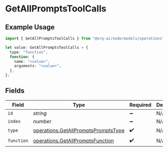# GetAllPromptsToolCalls

## Example Usage

```typescript
import { GetAllPromptsToolCalls } from "@orq-ai/node/models/operations";

let value: GetAllPromptsToolCalls = {
  type: "function",
  function: {
    name: "<value>",
    arguments: "<value>",
  },
};
```

## Fields

| Field                                                                                      | Type                                                                                       | Required                                                                                   | Description                                                                                |
| ------------------------------------------------------------------------------------------ | ------------------------------------------------------------------------------------------ | ------------------------------------------------------------------------------------------ | ------------------------------------------------------------------------------------------ |
| `id`                                                                                       | *string*                                                                                   | :heavy_minus_sign:                                                                         | N/A                                                                                        |
| `index`                                                                                    | *number*                                                                                   | :heavy_minus_sign:                                                                         | N/A                                                                                        |
| `type`                                                                                     | [operations.GetAllPromptsPromptsType](../../models/operations/getallpromptspromptstype.md) | :heavy_check_mark:                                                                         | N/A                                                                                        |
| `function`                                                                                 | [operations.GetAllPromptsFunction](../../models/operations/getallpromptsfunction.md)       | :heavy_check_mark:                                                                         | N/A                                                                                        |